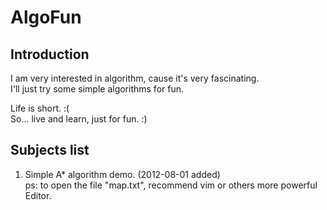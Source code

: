 AlgoFun
=======
Introduction
------------
I am very interested in algorithm, cause it's very fascinating.  
I'll just try some simple algorithms for fun.

Life is short. :(  
So... live and learn, just for fun. :)

Subjects list
------------
1. Simple A\* algorithm demo. (2012-08-01 added)  
   ps: to open the file "map.txt", recommend vim or others more powerful Editor.

